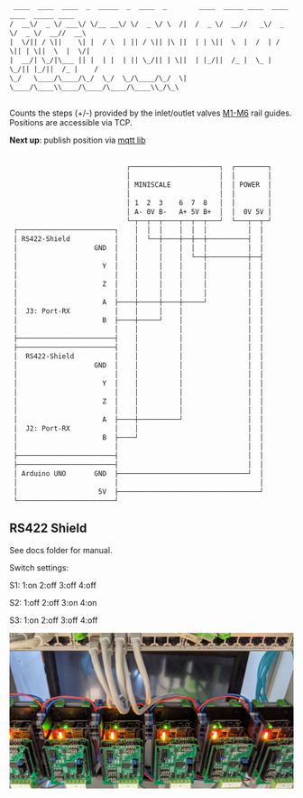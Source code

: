 ```

 ____  ____  ____  _  _____  _  ____  _        ____  _____ ____  ____  ____  _____ ____ 
/  __\/  _ \/ ___\/ \/__ __\/ \/  _ \/ \  /|  /  _ \/  __//   _\/  _ \/  _ \/  __//  __\
|  \/|| / \||    \| |  / \  | || / \|| |\ ||  | | \||  \  |  /  | / \|| | \||  \  |  \/|
|  __/| \_/|\___ || |  | |  | || \_/|| | \||  | |_/||  /_ |  \_ | \_/|| |_/||  /_ |    /
\_/   \____/\____/\_/  \_/  \_/\____/\_/  \|  \____/\____\\____/\____/\____/\____\\_/\_\
                                                                                        
```

Counts the steps (+/-) provided by the inlet/outlet valves [M1-M6](https://gitlab1.ptb.de/vaclab/valve_schemes/-/blob/master/SE3.png) rail guides. Positions are accessible via TCP.

**Next up**: publish position via [mqtt lib](https://github.com/adafruit/Adafruit_MQTT_Library/blob/master/examples/mqtt_ethernet/mqtt_ethernet.ino)



```

                             ┌──────────────────────┐  ┌────────┐
                             │                      │  │        │
                             │ MINISCALE            │  │ POWER  │
                             │                      │  │        │
                             │ 1  2  3    6  7  8   │  │        │
                             │ A- 0V B-   A+ 5V B+  │  │  0V 5V │
                             └─┬──┬──┬────┬──┬──┬───┘  └───┬──┬─┘
 ┌────────────────────────┐    │  │  │    │  │  │          │  │
 │ RS422-Shield           │    │  └──┼────┼──┼──┼──────────┤  │
 │                   GND  │    │     │    │  │  │          │  │
 │                        │    │     │    │  └──┼──────────┼──┤
 │                     Y  │    │     │    │     │          │  │
 │                        │    │     │    │     │          │  │
 │                     Z  │    │     │    │     │          │  │
 │                        │    │     │    │     │          │  │
 │                     A  ├────┼─────┼────┼─────┘          │  │
 │  J3: Port-RX           │    │     │    │                │  │
 │                     B  ├────┼─────┘    │                │  │
 │                        │    │          │                │  │
 ├────────────────────────┤    │          │                │  │
 ├────────────────────────┤    │          │                │  │
 │  RS422-Shield          │    │          │                │  │
 │                   GND  │    │          │                │  │
 │                        │    │          │                │  │
 │                     Y  │    │          │                │  │
 │                        │    │          │                │  │
 │                     Z  │    │          │                │  │
 │                        │    │          │                │  │
 │                     A  ├────┼──────────┘                │  │
 │  J2: Port-RX           │    │                           │  │
 │                     B  ├────┘                           │  │
 │                        │                                │  │
 ├────────────────────────┤                                │  │
 ├────────────────────────┤                                │  │
 │ Arduino UNO       GND  ├────────────────────────────────┘  │
 │                        │                                   │
 │                    5V  ├───────────────────────────────────┘
 └────────────────────────┘
```

## RS422 Shield

See docs folder for manual.

Switch settings:

S1: 
1:on
2:off
3:off
4:off

S2: 
1:off
2:off
3:on
4:on

S3: 
1:on
2:off
3:off
4:off


<img src="decoder.jpg" alt="decoder" width="690">

